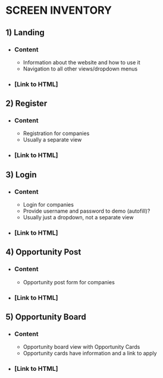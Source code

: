# SCREEN INVENTORY

## 1) Landing

- ### Content
  - Information about the website and how to use it
  - Navigation to all other views/dropdown menus
- ### [Link to HTML]

## 2) Register

- ### Content
  - Registration for companies
  - Usually a separate view
- ### [Link to HTML]

## 3) Login

- ### Content
  - Login for companies
  - Provide username and password to demo (autofill)?
  - Usually just a dropdown, not a separate view
- ### [Link to HTML]

## 4) Opportunity Post

- ### Content
  - Opportunity post form for companies
- ### [Link to HTML]

## 5) Opportunity Board

- ### Content
  - Opportunity board view with Opportunity Cards
  - Opportunity cards have information and a link to apply
- ### [Link to HTML]
